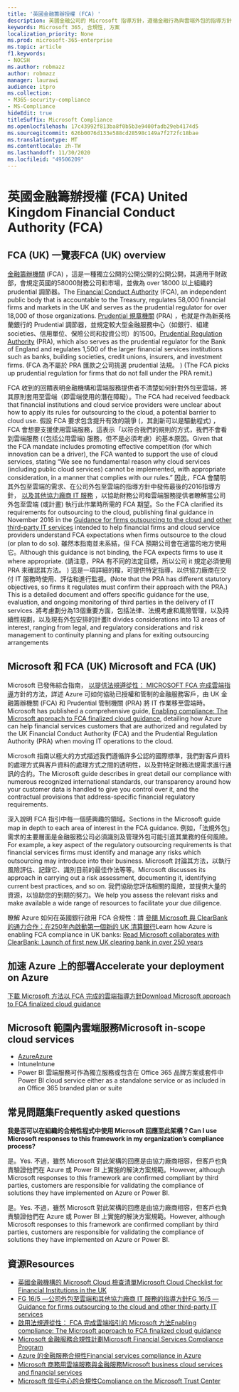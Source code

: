 ```yaml
---
title: '英國金融籌辦授權 (FCA) '
description: 英國金融公司的 Microsoft 指導方針，遵循金融行為與雲端外包的指導方針。
keywords: Microsoft 365, 合規性, 方案
localization_priority: None
ms.prod: microsoft-365-enterprise
ms.topic: article
f1.keywords:
- NOCSH
ms.author: robmazz
author: robmazz
manager: laurawi
audience: itpro
ms.collection:
- M365-security-compliance
- MS-Compliance
hideEdit: true
titleSuffix: Microsoft Compliance
ms.openlocfilehash: 17c43992f813ba8f0b5b3e9400fadb29eb4174d5
ms.sourcegitcommit: 626b0076d133e588cd28598c149a7f272fc18bae
ms.translationtype: MT
ms.contentlocale: zh-TW
ms.lasthandoff: 11/30/2020
ms.locfileid: "49506209"
---
```

# <a name="united-kingdom-financial-conduct-authority-fca"></a><span data-ttu-id="b13c0-104">英國金融籌辦授權 (FCA) </span><span class="sxs-lookup"><span data-stu-id="b13c0-104">United Kingdom Financial Conduct Authority (FCA)</span></span>

## <a name="fca-uk-overview"></a><span data-ttu-id="b13c0-105">FCA (UK) 一覽表</span><span class="sxs-lookup"><span data-stu-id="b13c0-105">FCA (UK) overview</span></span>

<span data-ttu-id="b13c0-106">[金融籌辦機關](https://www.fca.org.uk/) (FCA) ，這是一種獨立公開的公開公開的公開公開，其適用于財政部，會規定英國的58000財務公司和市場，並做為 over 18000 以上組織的 prudential 調節器。</span><span class="sxs-lookup"><span data-stu-id="b13c0-106">The [Financial Conduct Authority](https://www.fca.org.uk/) (FCA), an independent public body that is accountable to the Treasury, regulates 58,000 financial firms and markets in the UK and serves as the prudential regulator for over 18,000 of those organizations.</span></span> <span data-ttu-id="b13c0-107">[Prudential 規章機關](https://www.bankofengland.co.uk/pra/pages/default.aspx) (PRA) ，也就是作為新英格蘭銀行的 Prudential 調節器，並規定較大型金融服務中心（如銀行、組建 societies、信用單位、保險公司和投資公司）的1500。</span><span class="sxs-lookup"><span data-stu-id="b13c0-107">[Prudential Regulation Authority](https://www.bankofengland.co.uk/pra/pages/default.aspx) (PRA), which also serves as the prudential regulator for the Bank of England and regulates 1,500 of the larger financial services institutions such as banks, building societies, credit unions, insurers, and investment firms.</span></span> <span data-ttu-id="b13c0-108"> (FCA 為不屬於 PRA 匯款之公司挑選 prudential 法規。 ) </span><span class="sxs-lookup"><span data-stu-id="b13c0-108">(The FCA picks up prudential regulation for firms that do not fall under the PRA remit.)</span></span>

<span data-ttu-id="b13c0-109">FCA 收到的回饋表明金融機構和雲端服務提供者不清楚如何針對外包至雲端，將其原則套用至雲端（即雲端使用的潛在障礙）。</span><span class="sxs-lookup"><span data-stu-id="b13c0-109">The FCA had received feedback that financial institutions and cloud service providers were unclear about how to apply its rules for outsourcing to the cloud, a potential barrier to cloud use.</span></span> <span data-ttu-id="b13c0-110">假設 FCA 要求包含提升有效的競爭 (，其創新可以是驅動程式) ，FCA 會想要支援使用雲端服務，這表示「以符合我們的規則的方式，我們不會看到雲端服務 (（包括公用雲端) 服務，但不是必須考慮）的基本原因。</span><span class="sxs-lookup"><span data-stu-id="b13c0-110">Given that the FCA mandate includes promoting effective competition (for which innovation can be a driver), the FCA wanted to support the use of cloud services, stating “We see no fundamental reason why cloud services (including public cloud services) cannot be implemented, with appropriate consideration, in a manner that complies with our rules.”</span></span> <span data-ttu-id="b13c0-111">因此，FCA 會闡明其外包至雲端的需求、在公司外包至雲端的指導方針中發佈最後的2016指導方針， [以及其他協力廠商 IT 服務](https://www.fca.org.uk/publication/finalised-guidance/fg16-5.pdf) ，以協助財務公司和雲端服務提供者瞭解當公司外包至雲端 (或計畫) 執行此作業時所需的 FCA 期望。</span><span class="sxs-lookup"><span data-stu-id="b13c0-111">So the FCA clarified its requirements for outsourcing to the cloud, publishing final guidance in November 2016 in the [Guidance for firms outsourcing to the cloud and other third-party IT services](https://www.fca.org.uk/publication/finalised-guidance/fg16-5.pdf) intended to help financial firms and cloud service providers understand FCA expectations when firms outsource to the cloud (or plan to do so).</span></span> <span data-ttu-id="b13c0-112">雖然本指南並未系結，但 FCA 預期公司會在適當的地方使用它。</span><span class="sxs-lookup"><span data-stu-id="b13c0-112">Although this guidance is not binding, the FCA expects firms to use it where appropriate.</span></span> <span data-ttu-id="b13c0-113"> (請注意，PRA 有不同的法定目標，所以公司 it 規定必須使用 PRA 來確認其方法。 ) 這是一項詳細的檔，可提供特定指導，以供協力廠商在交付 IT 服務時使用、評估和進行監視。</span><span class="sxs-lookup"><span data-stu-id="b13c0-113">(Note that the PRA has different statutory objectives, so firms it regulates must confirm their approach with the PRA.) This is a detailed document and offers specific guidance for the use, evaluation, and ongoing monitoring of third parties in the delivery of IT services.</span></span> <span data-ttu-id="b13c0-114">將考慮劃分為13個重要方面，包括法律、法規考慮和風險管理，以及持續性規劃，以及現有外包安排的計畫</span><span class="sxs-lookup"><span data-stu-id="b13c0-114">It divides considerations into 13 areas of interest, ranging from legal, and regulatory considerations and risk management to continuity planning and plans for exiting outsourcing arrangements</span></span>

## <a name="microsoft-and-fca-uk"></a><span data-ttu-id="b13c0-115">Microsoft 和 FCA (UK) </span><span class="sxs-lookup"><span data-stu-id="b13c0-115">Microsoft and FCA (UK)</span></span>

<span data-ttu-id="b13c0-116">Microsoft 已發佈綜合指南， [以提供法規遵從性： MICROSOFT FCA 完成雲端指導](https://go.microsoft.com/fwlink/p/?linkid=2101561)方針的方法，詳述 Azure 可如何協助已授權和管制的金融服務客戶，由 UK 金融籌辦機關 (FCA) 和 Prudential 管制機關 (PRA) 將 IT 作業移至雲端時。</span><span class="sxs-lookup"><span data-stu-id="b13c0-116">Microsoft has published a comprehensive guide, [Enabling compliance: The Microsoft approach to FCA finalized cloud guidance](https://go.microsoft.com/fwlink/p/?linkid=2101561), detailing how Azure can help financial services customers that are authorized and regulated by the UK Financial Conduct Authority (FCA) and the Prudential Regulation Authority (PRA) when moving IT operations to the cloud.</span></span>

<span data-ttu-id="b13c0-117">Microsoft 指南以極大的方式描述我們遵循許多公認的國際標準，我們對客戶資料的處理方式與客戶資料的處理方式之間的透明性，以及對特定財務法規需求進行通訊的合約。</span><span class="sxs-lookup"><span data-stu-id="b13c0-117">The Microsoft guide describes in great detail our compliance with numerous recognized international standards, our transparency around how your customer data is handled to give you control over it, and the contractual provisions that address-specific financial regulatory requirements.</span></span>

<span data-ttu-id="b13c0-118">深入說明 FCA 指引中每一個感興趣的領域。</span><span class="sxs-lookup"><span data-stu-id="b13c0-118">Sections in the Microsoft guide map in depth to each area of interest in the FCA guidance.</span></span> <span data-ttu-id="b13c0-119">例如，「法規外包」需求的主要層面是金融服務公司必須識別及管理外包可能引進其業務的任何風險。</span><span class="sxs-lookup"><span data-stu-id="b13c0-119">For example, a key aspect of the regulatory outsourcing requirements is that financial services firms must identify and manage any risks which outsourcing may introduce into their business.</span></span> <span data-ttu-id="b13c0-120">Microsoft 討論其方法，以執行風險評估、記錄它、識別目前的最佳作法等等。</span><span class="sxs-lookup"><span data-stu-id="b13c0-120">Microsoft discusses its approach in carrying out a risk assessment, documenting it, identifying current best practices, and so on.</span></span> <span data-ttu-id="b13c0-121">我們協助您評估相關的風險，並提供大量的資源，以協助您的到期的努力。</span><span class="sxs-lookup"><span data-stu-id="b13c0-121">We help you assess the relevant risks and make available a wide range of resources to facilitate your due diligence.</span></span>

<span data-ttu-id="b13c0-122">瞭解 Azure 如何在英國銀行啟用 FCA 合規性：請 [參閱 Microsoft 與 ClearBank 的通力合作：在250年內啟動第一個新的 UK 清算銀行](https://customers.microsoft.com/story/microsoft-collaborates-with-clearbank)</span><span class="sxs-lookup"><span data-stu-id="b13c0-122">Learn how Azure is enabling FCA compliance in UK banks: [Read Microsoft collaborates with ClearBank: Launch of first new UK clearing bank in over 250 years](https://customers.microsoft.com/story/microsoft-collaborates-with-clearbank)</span></span>

## <a name="accelerate-your-deployment-on-azure"></a><span data-ttu-id="b13c0-123">加速 Azure 上的部署</span><span class="sxs-lookup"><span data-stu-id="b13c0-123">Accelerate your deployment on Azure</span></span>

[<span data-ttu-id="b13c0-124">下載 Microsoft 方法以 FCA 完成的雲端指導方針</span><span class="sxs-lookup"><span data-stu-id="b13c0-124">Download Microsoft approach to FCA finalized cloud guidance</span></span>](https://go.microsoft.com/fwlink/p/?linkid=2101561)

## <a name="microsoft-in-scope-cloud-services"></a><span data-ttu-id="b13c0-125">Microsoft 範圍內雲端服務</span><span class="sxs-lookup"><span data-stu-id="b13c0-125">Microsoft in-scope cloud services</span></span>

- [<span data-ttu-id="b13c0-126">Azure</span><span class="sxs-lookup"><span data-stu-id="b13c0-126">Azure</span></span>](https://aka.ms/AzureCompliance)
- <span data-ttu-id="b13c0-127">Intune</span><span class="sxs-lookup"><span data-stu-id="b13c0-127">Intune</span></span>
- <span data-ttu-id="b13c0-128">Power BI 雲端服務可作為獨立服務或包含在 Office 365 品牌方案或套件中</span><span class="sxs-lookup"><span data-stu-id="b13c0-128">Power BI cloud service either as a standalone service or as included in an Office 365 branded plan or suite</span></span>

## <a name="frequently-asked-questions"></a><span data-ttu-id="b13c0-129">常見問題集</span><span class="sxs-lookup"><span data-stu-id="b13c0-129">Frequently asked questions</span></span>

<span data-ttu-id="b13c0-130">**我是否可以在組織的合規性程式中使用 Microsoft 回應至此架構？**</span><span class="sxs-lookup"><span data-stu-id="b13c0-130">**Can I use Microsoft responses to this framework in my organization’s compliance process?**</span></span>

<span data-ttu-id="b13c0-131">是。</span><span class="sxs-lookup"><span data-stu-id="b13c0-131">Yes.</span></span> <span data-ttu-id="b13c0-132">不過，雖然 Microsoft 對此架構的回應是由協力廠商相容，但客戶也負責驗證他們在 Azure 或 Power BI 上實施的解決方案規範。</span><span class="sxs-lookup"><span data-stu-id="b13c0-132">However, although Microsoft responses to this framework are confirmed compliant by third parties, customers are responsible for validating the compliance of solutions they have implemented on Azure or Power BI.</span></span>

<span data-ttu-id="b13c0-133">是。</span><span class="sxs-lookup"><span data-stu-id="b13c0-133">Yes.</span></span> <span data-ttu-id="b13c0-134">不過，雖然 Microsoft 對此架構的回應是由協力廠商相容，但客戶也負責驗證他們在 Azure 或 Power BI 上實施的解決方案規範。</span><span class="sxs-lookup"><span data-stu-id="b13c0-134">However, although Microsoft responses to this framework are confirmed compliant by third parties, customers are responsible for validating the compliance of solutions they have implemented on Azure or Power BI.</span></span>

## <a name="resources"></a><span data-ttu-id="b13c0-135">資源</span><span class="sxs-lookup"><span data-stu-id="b13c0-135">Resources</span></span>

- [<span data-ttu-id="b13c0-136">英國金融機構的 Microsoft Cloud 檢查清單</span><span class="sxs-lookup"><span data-stu-id="b13c0-136">Microsoft Cloud Checklist for Financial Institutions in the UK</span></span>](https://aka.ms/Azure-UK-compliance)
- [<span data-ttu-id="b13c0-137">FG 16/5 —公司外包至雲端和其他協力廠商 IT 服務的指導方針</span><span class="sxs-lookup"><span data-stu-id="b13c0-137">FG 16/5 — Guidance for firms outsourcing to the cloud and other third-party IT services</span></span>](https://www.fca.org.uk/publication/finalised-guidance/fg16-5.pdf)
- [<span data-ttu-id="b13c0-138">啟用法規遵從性： FCA 完成雲端指引的 Microsoft 方法</span><span class="sxs-lookup"><span data-stu-id="b13c0-138">Enabling compliance: The Microsoft approach to FCA finalized cloud guidance</span></span>](https://go.microsoft.com/fwlink/p/?linkid=2101561)
- [<span data-ttu-id="b13c0-139">Microsoft 金融服務合規性計劃</span><span class="sxs-lookup"><span data-stu-id="b13c0-139">Microsoft Financial Services Compliance Program</span></span>](https://www.microsoft.com/download/details.aspx?id=55332)
- [<span data-ttu-id="b13c0-140">Azure 的金融服務合規性</span><span class="sxs-lookup"><span data-stu-id="b13c0-140">Financial services compliance in Azure</span></span>](https://azure.microsoft.com/resources/videos/azurecon-2015-financial-services-compliance-in-azure/)
- [<span data-ttu-id="b13c0-141">Microsoft 商務用雲端服務與金融服務</span><span class="sxs-lookup"><span data-stu-id="b13c0-141">Microsoft business cloud services and financial services</span></span>](https://www.microsoft.com/trustcenter/cloudservices/financialservices)
- [<span data-ttu-id="b13c0-142">Microsoft 信任中心的合規性</span><span class="sxs-lookup"><span data-stu-id="b13c0-142">Compliance on the Microsoft Trust Center</span></span>](https://www.microsoft.com/trust-center/compliance/compliance-overview)
